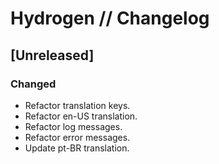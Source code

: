 # Hydrogen // Changelog

## [Unreleased]

### Changed

- Refactor translation keys.
- Refactor en-US translation.
- Refactor log messages.
- Refactor error messages.
- Update pt-BR translation.
